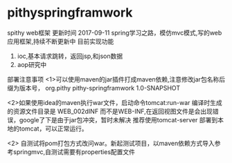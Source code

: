 # pithyspringframwork
spithy web框架 更新时间 2017-09-11
spring学习之路，模仿mvc模式,写的web应用框架,持续不断更新中
目前实现功能
1. ioc,基本请求跳转，返回jsp,和json数据
2. aop研究中

部署注意事项
<1>可以使用maven的jar插件打成maven依赖,注意修改jar包名称后缀为版本号，
<dependency>
      <groupId>org.pithy</groupId>
      <artifactId>pithy-springframwork</artifactId>
      <version>1.0-SNAPSHOT</version>
</dependency>

<2>如果使用idea的maven执行war文件，启动命令tomcat:run-war 编译时生成的资源文件目录是
WEB_002dINF 而不是WEB-INF,在返回视图文件是会出现错误，google了下是由于jar包冲突，暂时未解决
推荐使用tomcat-server 部署到本地的tomcat，可以正常运行。

<2> 自测试将pom打包方式改问war。新起测试项目，以maven依赖方式导入参考springmvc,自测试需要有properties配置文件


